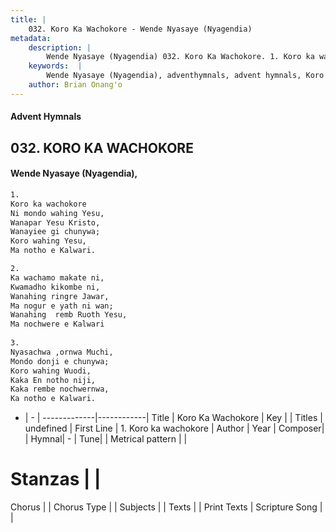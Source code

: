 ```yaml
---
title: |
    032. Koro Ka Wachokore - Wende Nyasaye (Nyagendia)
metadata:
    description: |
        Wende Nyasaye (Nyagendia) 032. Koro Ka Wachokore. 1. Koro ka wachokore Ni mondo wahing Yesu, Wanapar Yesu Kristo, Wanayiee gi chunywa; Koro wahing Yesu, Ma notho e Kalwari.  2. Ka wachamo makate ni, Kwamadho kikombe ni, Wanahing ringre Jawar, Ma nogur e yath ni wan; Wanahing  remb Ruoth Yesu, Ma nochwere e Kalwari 	 3. Nyasachwa ,ornwa Muchi, Mondo donji e chunywa; Koro wahing Wuodi, Kaka En notho niji, Kaka rembe nochwernwa, Ka notho e Kalwari.  
    keywords:  |
        Wende Nyasaye (Nyagendia), adventhymnals, advent hymnals, Koro Ka Wachokore, 1. Koro ka wachokore. 
    author: Brian Onang'o
---
```


#### Advent Hymnals
## 032. KORO KA WACHOKORE
####  Wende Nyasaye (Nyagendia),

```txt
1.
Koro ka wachokore
Ni mondo wahing Yesu,
Wanapar Yesu Kristo,
Wanayiee gi chunywa;
Koro wahing Yesu,
Ma notho e Kalwari.

2.
Ka wachamo makate ni,
Kwamadho kikombe ni,
Wanahing ringre Jawar,
Ma nogur e yath ni wan;
Wanahing  remb Ruoth Yesu,
Ma nochwere e Kalwari
	
3.
Nyasachwa ,ornwa Muchi,
Mondo donji e chunywa;
Koro wahing Wuodi,
Kaka En notho niji,
Kaka rembe nochwernwa,
Ka notho e Kalwari.


```

- |   -  |
-------------|------------|
Title | Koro Ka Wachokore |
Key |  |
Titles | undefined |
First Line | 1. Koro ka wachokore |
Author | 
Year | 
Composer| |
Hymnal|  - |
Tune|  |
Metrical pattern | |
# Stanzas |  |
Chorus |  |
Chorus Type |  |
Subjects | |
Texts |  |
Print Texts | 
Scripture Song |  |
    
